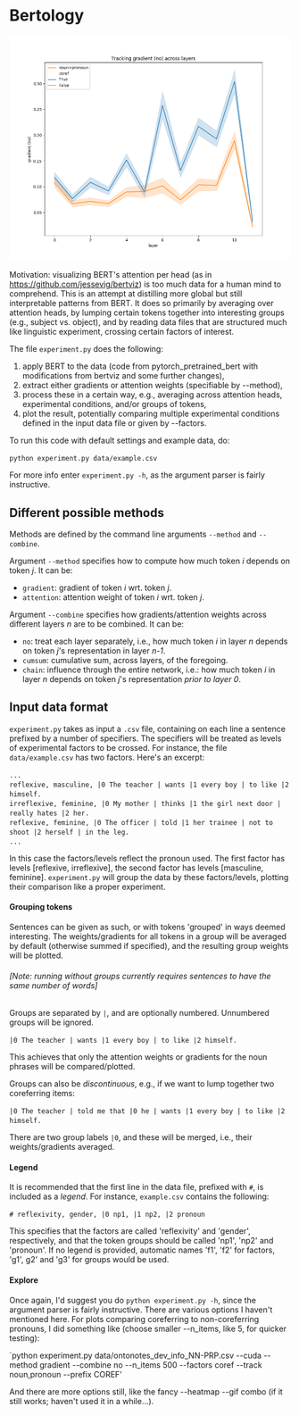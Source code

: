 # Bertology #

![](figures/example.png)

Motivation: visualizing BERT's attention per head (as in https://github.com/jessevig/bertviz) is too much data for a human mind to comprehend. 
This is an attempt at distilling more global but still interpretable patterns from BERT. 
It does so primarily by averaging over attention heads, by lumping certain tokens together into interesting groups (e.g., subject vs. object), and by reading data files that are structured much like linguistic experiment, crossing certain factors of interest.

The file `experiment.py` does the following:

1. apply BERT to the data (code from pytorch_pretrained_bert with modifications from bertviz and some further changes),
2. extract either gradients or attention weights (specifiable by --method),
3. process these in a certain way, e.g., averaging across attention heads, experimental conditions, and/or groups of tokens,
4. plot the result, potentially comparing multiple experimental conditions defined in the input data file or given by --factors.

To run this code with default settings and example data, do:

`python experiment.py data/example.csv`

For more info enter `experiment.py -h`, as the argument parser is fairly instructive.

## Different possible methods ##

Methods are defined by the command line arguments `--method` and `--combine`.

Argument `--method` specifies how to compute how much token _i_ depends on token _j_. It can be:
- `gradient`: gradient of token _i_ wrt. token _j_.
- `attention`: attention weight of token _i_ wrt. token _j_. 

Argument `--combine` specifies how gradients/attention weights across different layers _n_ are to be combined. It can be:
- `no`: treat each layer separately, i.e., how much token _i_ in layer _n_ depends on token _j_'s representation in layer _n-1_.
- `cumsum`: cumulative sum, across layers, of the foregoing.
- `chain`: influence through the entire network, i.e.: how much token _i_ in layer _n_ depends on token _j_'s representation _prior to layer 0_.


## Input data format ##

`experiment.py` takes as input a `.csv` file, containing on each line a sentence prefixed by a number of specifiers.
The specifiers will be treated as levels of experimental factors to be crossed. 
For instance, the file `data/example.csv` has two factors.
Here's an excerpt:

`...`<br>
`reflexive, masculine, |0 The teacher | wants |1 every boy | to like |2 himself.` <br>
`irreflexive, feminine, |0 My mother | thinks |1 the girl next door | really hates |2 her.` <br>
`reflexive, feminine, |0 The officer | told |1 her trainee | not to shoot |2 herself | in the leg.` <br>
`...`
 
In this case the factors/levels reflect the pronoun used. 
The first factor has levels [reflexive, irreflexive], the second factor has levels [masculine, feminine].
`experiment.py` will group the data by these factors/levels, plotting their comparison like a proper experiment.

#### Grouping tokens ####

Sentences can be given as such, or with tokens 'grouped' in ways deemed interesting.
The weights/gradients for all tokens in a group will be averaged by default (otherwise summed if specified), and the resulting group weights will be plotted.

###### [Note: running without groups currently requires sentences to have the same number of words]

Groups are separated by `|`, and are optionally numbered. Unnumbered groups will be ignored.

`|0 The teacher | wants |1 every boy | to like |2 himself.`

This achieves that only the attention weights or gradients for the noun phrases will be compared/plotted.

Groups can also be _discontinuous_, e.g., if we want to lump together two coreferring items:

`|0 The teacher | told me that |0 he | wants |1 every boy | to like |2 himself.` <br>

There are two group labels `|0`, and these will be merged, i.e., their weights/gradients averaged.

#### Legend ####

It is recommended that the first line in the data file, prefixed with `#`, is included as a _legend_.
For instance, `example.csv` contains the following: 
 
 `# reflexivity, gender, |0 np1, |1 np2, |2 pronoun` <br>
  
This specifies that the factors are called 'reflexivity' and 'gender', respectively, and that the token groups should be called 'np1', 'np2' and 'pronoun'.
If no legend is provided, automatic names 'f1', 'f2' for factors, 'g1', g2' and 'g3' for groups would be used.

#### Explore ####

Once again, I'd suggest you do `python experiment.py -h`, since the argument parser is fairly instructive.
There are various options I haven't mentioned here.
For plots comparing coreferring to non-coreferring pronouns, I did something like (choose smaller --n_items, like 5, for quicker testing):

`python experiment.py data/ontonotes_dev_info_NN-PRP.csv --cuda --method gradient --combine no --n_items 500 --factors coref --track noun,pronoun --prefix COREF'

And there are more options still, like the fancy --heatmap --gif combo (if it still works; haven't used it in a while...).